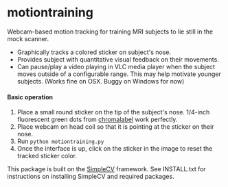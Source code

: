 # motiontraining
Webcam-based motion tracking for training MRI subjects to lie still in the mock scanner.
- Graphically tracks a colored sticker on subject's nose.  
- Provides subject with quantitative visual feedback on their movements.
- Can pause/play a video playing in VLC media player when the subject moves outside of a configurable range. This may help motivate younger subjects. (Works fine on OSX.  Buggy on Windows for now)

#### Basic operation ####

1. Place a small round sticker on the tip of the subject's nose. 1/4-inch fluorescent green dots from <a href="http://www.chromalabel.com/collections/color-coding-dot-stickers-on-rolls/products/1-4-color-code-dots?variant=450574829">chromalabel</a> work perfectly.
2. Place webcam on head coil so that it is pointing at the sticker on their nose.
3. Run <code>python motiontraining.py</code>
4. Once the interface is up, click on the sticker in the image to reset the tracked sticker color.

This package is built on the <a href="http://simplecv.org/">SimpleCV</a> framework.  See INSTALL.txt for instructions on installing SimpleCV and required packages.
